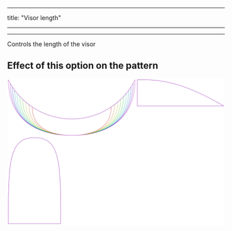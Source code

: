 ***

title: "Visor length"

***

***

Controls the length of the visor

## Effect of this option on the pattern

![This image shows the effect of this option by superimposing several variants that have a different value for this option](holmes_visorlength_sample.svg "Effect of this option on the pattern")
